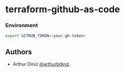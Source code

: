 # terraform-github-as-code

### Environment
```bash
export GITHUB_TOKEN=<your-gh-token>
```

<!--- BEGIN_TF_DOCS --->
<!--- END_TF_DOCS --->

## Authors

- Arthur Diniz [@arthurbdiniz](https://github.com/arthurbdiniz).